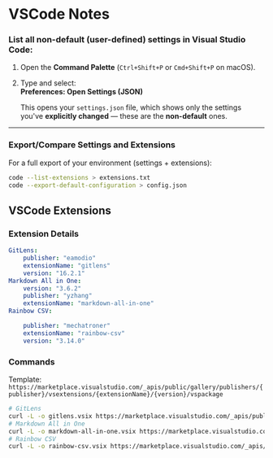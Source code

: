 # VSCode Notes

### List all **non-default (user-defined)** settings in Visual Studio Code:

1. Open the **Command Palette** (`Ctrl+Shift+P` or `Cmd+Shift+P` on macOS).
2. Type and select:  
   **Preferences: Open Settings (JSON)**

   This opens your `settings.json` file, which shows only the settings you've **explicitly changed** — these are the **non-default** ones.

---

### Export/Compare Settings and Extensions
For a full export of your environment (settings + extensions):
```bash
code --list-extensions > extensions.txt
code --export-default-configuration > config.json
```


## VSCode Extensions


### Extension Details

<!-- Identifier
eamodio.gitlens
Version
16.2.1

Identifier
yzhang.markdown-all-in-one
Version
3.6.2

Identifier
mechatroner.rainbow-csv
Version
3.14.0 -->

```yaml
GitLens:
    publisher: "eamodio"
    extensionName: "gitlens"
    version: "16.2.1"
Markdown All in One:
    version: "3.6.2"
    publisher: "yzhang"
    extensionName: "markdown-all-in-one"
Rainbow CSV:

    publisher: "mechatroner"
    extensionName: "rainbow-csv"
    version: "3.14.0"
```

### Commands

Template:
`https://marketplace.visualstudio.com/_apis/public/gallery/publishers/{publisher}/vsextensions/{extensionName}/{version}/vspackage`

```bash
# GitLens
curl -L -o gitlens.vsix https://marketplace.visualstudio.com/_apis/public/gallery/publishers/eamodio/vsextensions/gitlens/16.2.1/vspackage
# Markdown All in One
curl -L -o markdown-all-in-one.vsix https://marketplace.visualstudio.com/_apis/public/gallery/publishers/yzhang/vsextensions/markdown-all-in-one/3.6.2/vspackage
# Rainbow CSV
curl -L -o rainbow-csv.vsix https://marketplace.visualstudio.com/_apis/public/gallery/publishers/mechatroner/vsextensions/rainbow-csv/3.14.0/vspackage
```
